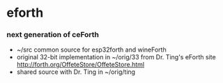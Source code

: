 # eforth 
### next generation of ceForth
* ~/src common source for esp32forth and wineForth
* original 32-bit implementation in ~/orig/33 from Dr. Ting's eForth site http://forth.org/OffeteStore/OffeteStore.html
* shared source with Dr. Ting in ~/orig/ting
